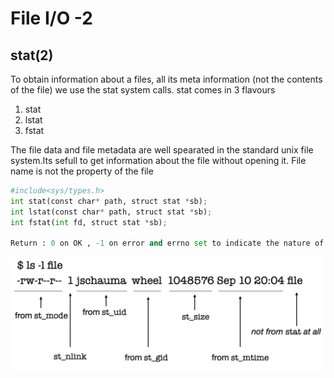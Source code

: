 # File I/O -2

## stat(2)

To obtain information about a files, all its meta information (not the contents of the file) we use the stat system calls.
stat comes in 3 flavours
1. stat
2. lstat
3. fstat

The file data and file metadata are well spearated in the standard unix file system.Its sefull to get information about the file without opening it.
File name is not the property of the file

```Python
#include<sys/types.h>
int stat(const char* path, struct stat *sb);
int lstat(const char* path, struct stat *sb);
int fstat(int fd, struct stat *sb);

Return : 0 on OK , -1 on error and errno set to indicate the nature of the error.
```

<img src="https://github.com/KKBS22/About_NetBSD/blob/master/03_FilesMore/statls.png" width="500">